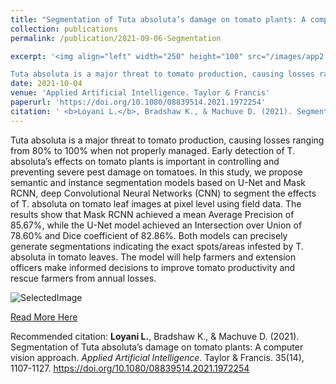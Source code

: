```yaml
---
title: "Segmentation of Tuta absoluta’s damage on tomato plants: A computer vision approach"
collection: publications
permalink: /publication/2021-09-06-Segmentation

excerpt: '<img align="left" width="250" height="100" src="/images/app2.jpg">           

Tuta absoluta is a major threat to tomato production, causing losses ranging from 80% to 100% when not properly managed. Early detection of T. absoluta’s effects on tomato plants is important in controlling and preventing severe pest damage on tomatoes. In this study, we propose semantic and instance segmentation models based on U-Net and Mask RCNN, deep Convolutional Neural Networks (CNN) to segment the effects of T. absoluta on tomato leaf images at pixel level using field data. The results show that Mask RCNN achieved a mean Average Precision of 85.67%, while the U-Net model achieved an Intersection over Union of 78.60% and Dice coefficient of 82.86%. Both models can precisely generate segmentations indicating the exact spots/areas infested by T. absoluta in tomato leaves. The model will help farmers and extension officers make informed decisions to improve tomato productivity and rescue farmers from annual losses.'
date: 2021-10-04
venue: 'Applied Artificial Intelligence. Taylor & Francis'
paperurl: 'https://doi.org/10.1080/08839514.2021.1972254'
citation: ' <b>Loyani L.</b>, Bradshaw K., & Machuve D. (2021). Segmentation of Tuta absoluta’s damage on tomato plants: A computer vision approach. <i>Applied Artificial Intelligence</i>. Taylor & Francis.  35(14), 1107-1127.'
---
```


Tuta absoluta is a major threat to tomato production, causing losses ranging from 80% to 100% when not properly managed. Early detection of T. absoluta’s effects on tomato plants is important in controlling and preventing severe pest damage on tomatoes. In this study, we propose semantic and instance segmentation models based on U-Net and Mask RCNN, deep Convolutional Neural Networks (CNN) to segment the effects of T. absoluta on tomato leaf images at pixel level using field data. The results show that Mask RCNN achieved a mean Average Precision of 85.67%, while the U-Net model achieved an Intersection over Union of 78.60% and Dice coefficient of 82.86%. Both models can precisely generate segmentations indicating the exact spots/areas infested by T. absoluta in tomato leaves. The model will help farmers and extension officers make informed decisions to improve tomato productivity and rescue farmers from annual losses.

![SelectedImage](/images/sampledatawithdate.PNG)

[Read More Here](https://doi.org/10.1080/08839514.2021.1972254)

Recommended citation: <b>Loyani L.</b>, Bradshaw K., & Machuve D. (2021). Segmentation of Tuta absoluta’s damage on tomato plants: A computer vision approach. <i>Applied Artificial Intelligence</i>. Taylor & Francis.  35(14), 1107-1127. https://doi.org/10.1080/08839514.2021.1972254
